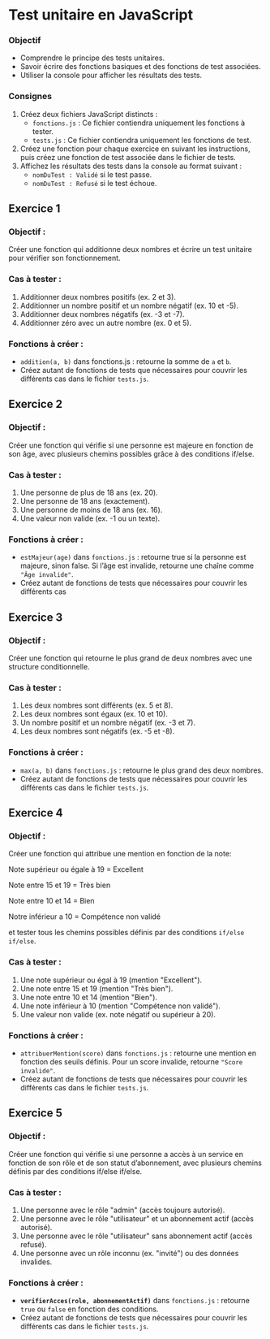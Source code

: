 # Test unitaire en JavaScript

### Objectif
* Comprendre le principe des tests unitaires.
* Savoir écrire des fonctions basiques et des fonctions de test associées.
* Utiliser la console pour afficher les résultats des tests.

### Consignes
1. Créez deux fichiers JavaScript distincts :
    * `fonctions.js` : Ce fichier contiendra uniquement les fonctions à tester.
    * `tests.js` : Ce fichier contiendra uniquement les fonctions de test.
2. Créez une fonction pour chaque exercice en suivant les instructions, puis créez une fonction de test associée dans le fichier de tests.
3. Affichez les résultats des tests dans la console au format suivant :
    * `nomDuTest : Validé` si le test passe.
    * `nomDuTest : Refusé` si le test échoue.


## Exercice 1

### Objectif :
Créer une fonction qui additionne deux nombres et écrire un test unitaire pour vérifier son fonctionnement.

### Cas à tester :

1. Additionner deux nombres positifs (ex. 2 et 3).
2. Additionner un nombre positif et un nombre négatif (ex. 10 et -5).
3. Additionner deux nombres négatifs (ex. -3 et -7).
4. Additionner zéro avec un autre nombre (ex. 0 et 5).

### Fonctions à créer :

* `addition(a, b)` dans fonctions.js : retourne la somme de `a` et `b`.
* Créez autant de fonctions de tests que nécessaires pour couvrir les différents cas dans le fichier `tests.js`.

## Exercice 2

### Objectif :
Créer une fonction qui vérifie si une personne est majeure en fonction de son âge, avec plusieurs chemins possibles grâce à des conditions if/else.

### Cas à tester :

1. Une personne de plus de 18 ans (ex. 20).
2. Une personne de 18 ans (exactement).
3. Une personne de moins de 18 ans (ex. 16).
4. Une valeur non valide (ex. -1 ou un texte).


### Fonctions à créer :

* `estMajeur(age)` dans `fonctions.js` : retourne true si la personne est majeure, sinon false. Si l’âge est invalide, retourne une chaîne comme `"Âge invalide"`.
* Créez autant de fonctions de tests que nécessaires pour couvrir les différents cas

## Exercice 3

### Objectif :
Créer une fonction qui retourne le plus grand de deux nombres avec une structure conditionnelle.

### Cas à tester :

1. Les deux nombres sont différents (ex. 5 et 8).
2. Les deux nombres sont égaux (ex. 10 et 10).
3. Un nombre positif et un nombre négatif (ex. -3 et 7).
4. Les deux nombres sont négatifs (ex. -5 et -8).


### Fonctions à créer :

* `max(a, b)` dans `fonctions.js` : retourne le plus grand des deux nombres.
* Créez autant de fonctions de tests que nécessaires pour couvrir les différents cas dans le fichier `tests.js`.


## Exercice 4

### Objectif :
Créer une fonction qui attribue une mention en fonction de la note:

Note supérieur ou égale à 19 = Excellent

Note entre 15 et 19 = Très bien

Note entre 10 et 14 = Bien

Notre inférieur a 10 = Compétence non validé

et tester tous les chemins possibles définis par des conditions `if/else if/else`.

### Cas à tester :

1. Une note supérieur ou égal à 19 (mention "Excellent").
2. Une note entre 15 et 19 (mention "Très bien").
3. Une note entre 10 et 14 (mention "Bien").
4. Une note inférieur à 10 (mention "Compétence non validé").
5. Une valeur non valide (ex. note négatif ou supérieur à 20).

### Fonctions à créer :

* `attribuerMention(score)` dans `fonctions.js` : retourne une mention en fonction des seuils définis. Pour un score invalide, retourne `"Score invalide"`.
* Créez autant de fonctions de tests que nécessaires pour couvrir les différents cas dans le fichier `tests.js`.

## Exercice 5

### Objectif :

Créer une fonction qui vérifie si une personne a accès à un service en fonction de son rôle et de son statut d’abonnement, avec plusieurs chemins définis par des conditions if/else if/else.

### Cas à tester :

1. Une personne avec le rôle "admin" (accès toujours autorisé).
2. Une personne avec le rôle "utilisateur" et un abonnement actif (accès autorisé).
3. Une personne avec le rôle "utilisateur" sans abonnement actif (accès refusé).
4. Une personne avec un rôle inconnu (ex. "invité") ou des données invalides.

### Fonctions à créer :

* **`verifierAcces(role, abonnementActif)`** dans `fonctions.js` : retourne `true` ou `false` en fonction des conditions.
* Créez autant de fonctions de tests que nécessaires pour couvrir les différents cas dans le fichier `tests.js`.
